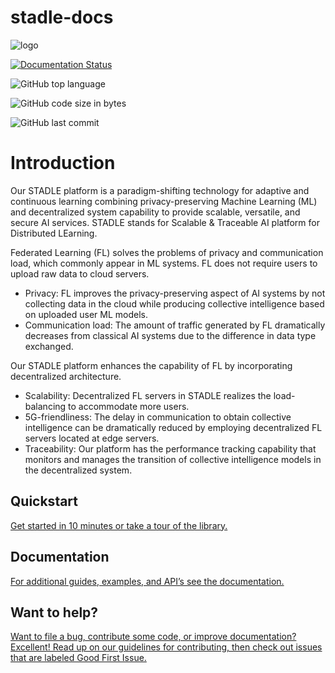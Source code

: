 # stadle-docs

![logo](https://user-images.githubusercontent.com/4065635/121279230-7a252580-c891-11eb-82c9-4324ec44efbb.png)

[![Documentation Status](https://readthedocs.org/projects/stadle-documentation/badge/?version=latest)](https://stadle-documentation.readthedocs.io/en/latest/?badge=latest)

![GitHub top language](https://img.shields.io/github/languages/top/tie-set/stadle-docs)

![GitHub code size in bytes](https://img.shields.io/github/languages/code-size/tie-set/stadle-docs)

![GitHub last commit](https://img.shields.io/github/last-commit/tie-set/stadle-docs)

# Introduction
Our STADLE platform is a paradigm-shifting technology for adaptive and continuous learning combining privacy-preserving Machine Learning (ML) and decentralized system capability to provide scalable, versatile, and secure AI services. STADLE stands for Scalable & Traceable AI platform for Distributed LEarning.

Federated Learning (FL) solves the problems of privacy and communication load, which commonly appear in ML systems. FL does not require users to upload raw data to cloud servers.

- Privacy: FL improves the privacy-preserving aspect of AI systems by not collecting data in the cloud while producing collective intelligence based on uploaded user ML models.
- Communication load: The amount of traffic generated by FL dramatically decreases from classical AI systems due to the difference in data type exchanged.

Our STADLE platform enhances the capability of FL by incorporating decentralized architecture.

- Scalability: Decentralized FL servers in STADLE realizes the load-balancing to accommodate more users.
- 5G-friendliness: The delay in communication to obtain collective intelligence can be dramatically reduced by employing decentralized FL servers located at edge servers.
- Traceability: Our platform has the performance tracking capability that monitors and manages the transition of collective intelligence models in the decentralized system.


## Quickstart
[Get started in 10 minutes  or take a tour of the library.](https://stadle-documentation.readthedocs.io/en/latest/index.html)

## Documentation
[For additional guides, examples, and API’s see the documentation.](https://stadle-documentation.readthedocs.io/en/latest/index.html)

## Want to help?
[Want to file a bug, contribute some code, or improve documentation? Excellent! Read up on our guidelines for contributing, then check out issues that are labeled Good First Issue.](https://stadle-documentation.readthedocs.io/en/latest/index.html)
